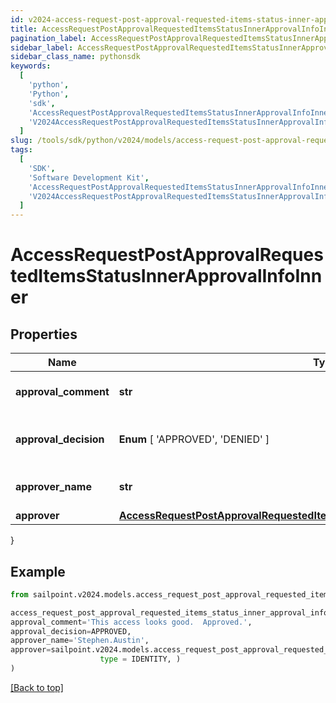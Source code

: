 ```yaml
---
id: v2024-access-request-post-approval-requested-items-status-inner-approval-info-inner
title: AccessRequestPostApprovalRequestedItemsStatusInnerApprovalInfoInner
pagination_label: AccessRequestPostApprovalRequestedItemsStatusInnerApprovalInfoInner
sidebar_label: AccessRequestPostApprovalRequestedItemsStatusInnerApprovalInfoInner
sidebar_class_name: pythonsdk
keywords:
  [
    'python',
    'Python',
    'sdk',
    'AccessRequestPostApprovalRequestedItemsStatusInnerApprovalInfoInner',
    'V2024AccessRequestPostApprovalRequestedItemsStatusInnerApprovalInfoInner',
  ]
slug: /tools/sdk/python/v2024/models/access-request-post-approval-requested-items-status-inner-approval-info-inner
tags:
  [
    'SDK',
    'Software Development Kit',
    'AccessRequestPostApprovalRequestedItemsStatusInnerApprovalInfoInner',
    'V2024AccessRequestPostApprovalRequestedItemsStatusInnerApprovalInfoInner',
  ]
---
```


# AccessRequestPostApprovalRequestedItemsStatusInnerApprovalInfoInner

## Properties

| Name | Type | Description | Notes |
| --- | --- | --- | --- |
| **approval_comment** | **str** | A comment left by the approver. | [optional] |
| **approval_decision** | **Enum** [ 'APPROVED', 'DENIED' ] | The final decision of the approver. | [required] |
| **approver_name** | **str** | The name of the approver | [required] |
| **approver** | [**AccessRequestPostApprovalRequestedItemsStatusInnerApprovalInfoInnerApprover**](access-request-post-approval-requested-items-status-inner-approval-info-inner-approver) |  | [required] |

}

## Example

```python
from sailpoint.v2024.models.access_request_post_approval_requested_items_status_inner_approval_info_inner import AccessRequestPostApprovalRequestedItemsStatusInnerApprovalInfoInner

access_request_post_approval_requested_items_status_inner_approval_info_inner = AccessRequestPostApprovalRequestedItemsStatusInnerApprovalInfoInner(
approval_comment='This access looks good.  Approved.',
approval_decision=APPROVED,
approver_name='Stephen.Austin',
approver=sailpoint.v2024.models.access_request_post_approval_requested_items_status_inner_approval_info_inner_approver.AccessRequestPostApproval_requestedItemsStatus_inner_approvalInfo_inner_approver(
                    type = IDENTITY, )
)

```

[[Back to top]](#)
